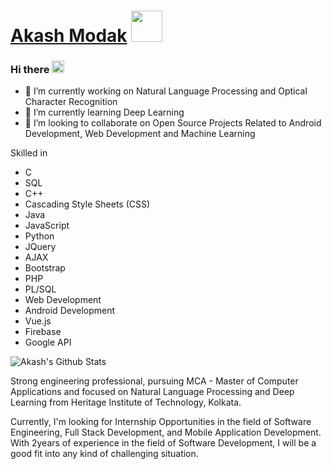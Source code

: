 # [Akash Modak](http://akashmodak97.wixsite.com/akashmodak) <img src="https://github.com/TheDudeThatCode/TheDudeThatCode/blob/master/Assets/Developer.gif" width="50px">

### Hi there <img src="https://github.com/TheDudeThatCode/TheDudeThatCode/blob/master/Assets/Hi.gif" width="20px">

<!--
**akashmodak97/akashmodak97** is a ✨ _special_ ✨ repository because its `README.md` (this file) appears on your GitHub profile.

Here are some ideas to get you started:
- 🤔 I’m looking for help with ...
- 💬 Ask me about ...
- 📫 How to reach me: ...

- 😄 Pronouns: ...
- ⚡ Fun fact: ...
-->
- 🔭 I’m currently working on Natural Language Processing and Optical Character Recognition
- 🌱 I’m currently learning Deep Learning
- 👯 I’m looking to collaborate on Open Source Projects Related to Android Development, Web Development and Machine Learning

Skilled in 
- C
- SQL
- C++
- Cascading Style Sheets (CSS)
- Java
- JavaScript
- Python
- JQuery
- AJAX
- Bootstrap
- PHP
- PL/SQL
- Web Development
- Android Development
- Vue.js
- Firebase
- Google API

![Akash's Github Stats](https://github-readme-stats.vercel.app/api?username=akashmodak97&show_icons=true&hide_border=true)

Strong engineering professional, pursuing MCA - Master of Computer Applications and focused on Natural Language Processing and Deep Learning from Heritage Institute of Technology, Kolkata. 

Currently, I'm looking for Internship Opportunities in the field of Software Engineering, Full Stack Development, and Mobile Application Development. With 2years of experience in the field of Software Development, I will be a good fit into any kind of challenging situation. 
